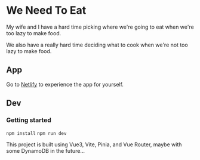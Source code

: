 # We Need To Eat

My wife and I have a hard time picking where we're going to eat when we're too lazy to make food.

We also have a really hard time deciding what to cook when we're not too lazy to make food.

## App

Go to [Netlify](https://weneedtoeat.netlify.app) to experience the app for yourself.

## Dev

### Getting started

`npm install`
`npm run dev`

This project is built using Vue3, Vite, Pinia, and Vue Router, maybe with some DynamoDB in the future...
